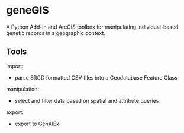 geneGIS 
=======

A Python Add-in and ArcGIS toolbox for manipulating individual-based genetic records in a geographic context.


Tools
-----

import:
 - parse SRGD formatted CSV files into a Geodatabase Feature Class

manipulation:
 - select and filter data based on spatial and attribute queries

export:
 - export to GenAlEx


